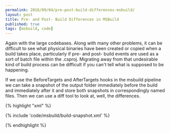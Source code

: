 ```yaml
---
permalink: 2018/09/04/pre-post-build-differences-msbuild/
layout: post
title: Pre- and Post- Build Differences in MSBuild
published: true
tags: [msbuild, code]
---
```


Again with the large codebases. Along with many other problems, it can be difficult to see what physical binaries
have been created or copied when a build takes place, particularly if pre- and post- build events are used as a sort
of batch file within the .csproj. Migrating away from that undesirable kind of build process can be difficult if you can't
tell what is supposed to be happening.

If we use the BeforeTargets and AfterTargets hooks in the msbuild pipeline we can
take a snapshot of the output folder immediately before the build and immediately after it and store both snapshots in
correspondingly named files. Then we can use a diff tool to look at, well, the differences.

{% highlight "xml" %}

{% include 'code/msbuild/build-snapshot.xml' %}

{% endhighlight %}
